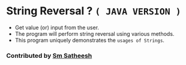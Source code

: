 # String Reversal ? `( JAVA VERSION )`

* Get value (or) input from the user.
* The program will perform string reversal using various methods.
* This program uniquely demonstrates the `usages of Strings`.

### Contributed by [Sm Satheesh](https://github.com/smsatheesh)
